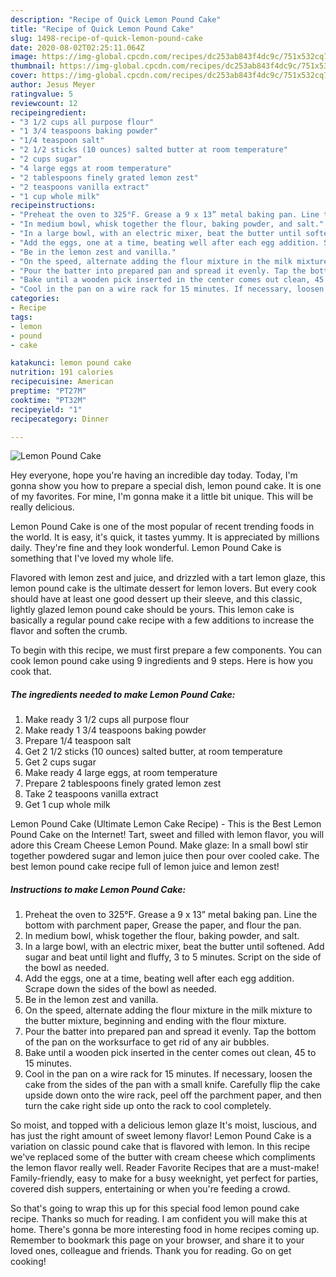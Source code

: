 ```yaml
---
description: "Recipe of Quick Lemon Pound Cake"
title: "Recipe of Quick Lemon Pound Cake"
slug: 1498-recipe-of-quick-lemon-pound-cake
date: 2020-08-02T02:25:11.064Z
image: https://img-global.cpcdn.com/recipes/dc253ab843f4dc9c/751x532cq70/lemon-pound-cake-recipe-main-photo.jpg
thumbnail: https://img-global.cpcdn.com/recipes/dc253ab843f4dc9c/751x532cq70/lemon-pound-cake-recipe-main-photo.jpg
cover: https://img-global.cpcdn.com/recipes/dc253ab843f4dc9c/751x532cq70/lemon-pound-cake-recipe-main-photo.jpg
author: Jesus Meyer
ratingvalue: 5
reviewcount: 12
recipeingredient:
- "3 1/2 cups all purpose flour"
- "1 3/4 teaspoons baking powder"
- "1/4 teaspoon salt"
- "2 1/2 sticks (10 ounces) salted butter at room temperature"
- "2 cups sugar"
- "4 large eggs at room temperature"
- "2 tablespoons finely grated lemon zest"
- "2 teaspoons vanilla extract"
- "1 cup whole milk"
recipeinstructions:
- "Preheat the oven to 325°F. Grease a 9 x 13” metal baking pan. Line the bottom with parchment paper, Grease the paper, and flour the pan."
- "In medium bowl, whisk together the flour, baking powder, and salt."
- "In a large bowl, with an electric mixer, beat the butter until softened. Add sugar and beat until light and fluffy, 3 to 5 minutes. Script on the side of the bowl as needed."
- "Add the eggs, one at a time, beating well after each egg addition. Scrape down the sides of the bowl as needed."
- "Be in the lemon zest and vanilla."
- "On the speed, alternate adding the flour mixture in the milk mixture to the butter mixture, beginning and ending with the flour mixture."
- "Pour the batter into prepared pan and spread it evenly. Tap the bottom of the pan on the worksurface to get rid of any air bubbles."
- "Bake until a wooden pick inserted in the center comes out clean, 45 to 15 minutes."
- "Cool in the pan on a wire rack for 15 minutes. If necessary, loosen the cake from the sides of the pan with a small knife. Carefully flip the cake upside down onto the wire rack, peel off the parchment paper, and then turn the cake right side up onto the rack to cool completely."
categories:
- Recipe
tags:
- lemon
- pound
- cake

katakunci: lemon pound cake 
nutrition: 191 calories
recipecuisine: American
preptime: "PT27M"
cooktime: "PT32M"
recipeyield: "1"
recipecategory: Dinner

---
```



![Lemon Pound Cake](https://img-global.cpcdn.com/recipes/dc253ab843f4dc9c/751x532cq70/lemon-pound-cake-recipe-main-photo.jpg)

Hey everyone, hope you're having an incredible day today. Today, I'm gonna show you how to prepare a special dish, lemon pound cake. It is one of my favorites. For mine, I'm gonna make it a little bit unique. This will be really delicious.

Lemon Pound Cake is one of the most popular of recent trending foods in the world. It is easy, it's quick, it tastes yummy. It is appreciated by millions daily. They're fine and they look wonderful. Lemon Pound Cake is something that I've loved my whole life.

Flavored with lemon zest and juice, and drizzled with a tart lemon glaze, this lemon pound cake is the ultimate dessert for lemon lovers. But every cook should have at least one good dessert up their sleeve, and this classic, lightly glazed lemon pound cake should be yours. This lemon cake is basically a regular pound cake recipe with a few additions to increase the flavor and soften the crumb.


To begin with this recipe, we must first prepare a few components. You can cook lemon pound cake using 9 ingredients and 9 steps. Here is how you cook that.

<!--inarticleads1-->

##### The ingredients needed to make Lemon Pound Cake:

1. Make ready 3 1/2 cups all purpose flour
1. Make ready 1 3/4 teaspoons baking powder
1. Prepare 1/4 teaspoon salt
1. Get 2 1/2 sticks (10 ounces) salted butter, at room temperature
1. Get 2 cups sugar
1. Make ready 4 large eggs, at room temperature
1. Prepare 2 tablespoons finely grated lemon zest
1. Take 2 teaspoons vanilla extract
1. Get 1 cup whole milk


Lemon Pound Cake (Ultimate Lemon Cake Recipe) - This is the Best Lemon Pound Cake on the Internet! Tart, sweet and filled with lemon flavor, you will adore this Cream Cheese Lemon Pound. Make glaze: In a small bowl stir together powdered sugar and lemon juice then pour over cooled cake. The best lemon pound cake recipe full of lemon juice and lemon zest! 

<!--inarticleads2-->

##### Instructions to make Lemon Pound Cake:

1. Preheat the oven to 325°F. Grease a 9 x 13” metal baking pan. Line the bottom with parchment paper, Grease the paper, and flour the pan.
1. In medium bowl, whisk together the flour, baking powder, and salt.
1. In a large bowl, with an electric mixer, beat the butter until softened. Add sugar and beat until light and fluffy, 3 to 5 minutes. Script on the side of the bowl as needed.
1. Add the eggs, one at a time, beating well after each egg addition. Scrape down the sides of the bowl as needed.
1. Be in the lemon zest and vanilla.
1. On the speed, alternate adding the flour mixture in the milk mixture to the butter mixture, beginning and ending with the flour mixture.
1. Pour the batter into prepared pan and spread it evenly. Tap the bottom of the pan on the worksurface to get rid of any air bubbles.
1. Bake until a wooden pick inserted in the center comes out clean, 45 to 15 minutes.
1. Cool in the pan on a wire rack for 15 minutes. If necessary, loosen the cake from the sides of the pan with a small knife. Carefully flip the cake upside down onto the wire rack, peel off the parchment paper, and then turn the cake right side up onto the rack to cool completely.


So moist, and topped with a delicious lemon glaze It&#39;s moist, luscious, and has just the right amount of sweet lemony flavor! Lemon Pound Cake is a variation on classic pound cake that is flavored with lemon. In this recipe we&#39;ve replaced some of the butter with cream cheese which compliments the lemon flavor really well. Reader Favorite Recipes that are a must-make! Family-friendly, easy to make for a busy weeknight, yet perfect for parties, covered dish suppers, entertaining or when you&#39;re feeding a crowd. 

So that's going to wrap this up for this special food lemon pound cake recipe. Thanks so much for reading. I am confident you will make this at home. There's gonna be more interesting food in home recipes coming up. Remember to bookmark this page on your browser, and share it to your loved ones, colleague and friends. Thank you for reading. Go on get cooking!
